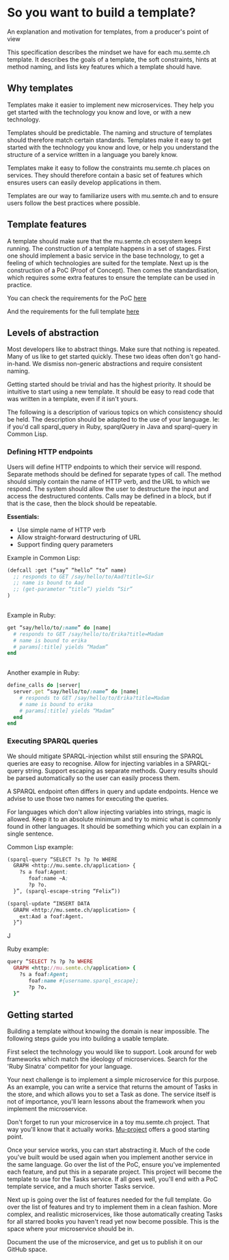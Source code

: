 # So you want to build a template?
An explanation and motivation for templates, from a producer's point of view

This specification describes the mindset we have for each mu.semte.ch
template. It describes the goals of a template, the soft constraints,
hints at method naming, and lists key features which a template should
have.

## Why templates

Templates make it easier to implement new microservices. They help you
get started with the technology you know and love, or with a new
technology.

Templates should be predictable. The naming and structure of templates
should therefore match certain standards. Templates make it easy to get
started with the technology you know and love, or help you understand
the structure of a service written in a language you barely know.

Templates make it easy to follow the constraints mu.semte.ch places on
services. They should therefore contain a basic set of features which
ensures users can easily develop applications in them.

Templates are our way to familiarize users with mu.semte.ch and to
ensure users follow the best practices where possible.

## Template features

A template should make sure that the mu.semte.ch ecosystem keeps
running. The construction of a template happens in a set of stages.
First one should implement a basic service in the base technology, to
get a feeling of which technologies are suited for the template. Next up
is the construction of a PoC (Proof of Concept). Then comes the
standardisation, which requires some extra features to ensure the
template can be used in practice.

You can check the requirements for the PoC [here](../references/template-requirements.md#poc-proof-of-concept-requirements)

And the requirements for the full template [here](../references/template-requirements.md#full-template-requirements)


## Levels of abstraction

Most developers like to abstract things. Make sure that nothing is
repeated. Many of us like to get started quickly. These two ideas often
don't go hand-in-hand. We dismiss non-generic abstractions and require
consistent naming.

Getting started should be trivial and has the highest priority. It
should be intuitive to start using a new template. It should be easy to
read code that was written in a template, even if it isn't yours.

The following is a description of various topics on which consistency
should be held. The description should be adapted to the use of your
language. Ie: if you'd call sparql_query in Ruby, sparqlQuery in Java
and sparql-query in Common Lisp.

### Defining HTTP endpoints

Users will define HTTP endpoints to which their service will respond.
Separate methods should be defined for separate types of call. The
method should simply contain the name of HTTP verb, and the URL to which
we respond. The system should allow the user to destructure the input
and access the destructured contents. Calls may be defined in a block,
but if that is the case, then the block should be repeatable.

**Essentials:**
-   Use simple name of HTTP verb
-   Allow straight-forward destructuring of URL
-   Support finding query parameters

Example in Common Lisp:

```lisp
(defcall :get (“say” “hello” “to” name)
  ;; responds to GET /say/hello/to/Aad?title=Sir
  ;; name is bound to Aad
  ;; (get-parameter “title”) yields “Sir”
)
                                          
```

Example in Ruby:
```ruby
get “say/hello/to/:name” do |name|
  # responds to GET /say/hello/to/Erika?title=Madam
  # name is bound to erika
  # params[:title] yields “Madam”
end
                                       
```

Another example in Ruby:
```ruby
define_calls do |server|
  server.get “say/hello/to/:name” do |name|
    # responds to GET /say/hello/to/Erika?title=Madam
    # name is bound to erika
    # params[:title] yields “Madam”
  end
end                                     
```

### Executing SPARQL queries

We should mitigate SPARQL-injection whilst still ensuring the SPARQL
queries are easy to recognise. Allow for injecting variables in a
SPARQL-query string. Support escaping as separate methods. Query results
should be parsed automatically so the user can easily process them.

A SPARQL endpoint often differs in query and update endpoints. Hence we
advise to use those two names for executing the queries.

For languages which don't allow injecting variables into strings, magic
is allowed. Keep it to an absolute minimum and try to mimic what is
commonly found in other languages. It should be something which you can
explain in a single sentence.

Common Lisp example:
```lisp
(sparql-query “SELECT ?s ?p ?o WHERE
  GRAPH <http://mu.semte.ch/application> {
    ?s a foaf:Agent;
       foaf:name ~A;
       ?p ?o.
  }”, (sparql-escape-string “Felix”))

(sparql-update “INSERT DATA
  GRAPH <http://mu.semte.ch/application> {
    ext:Aad a foaf:Agent.
  }”)                                                  
```
J

Ruby example:
```ruby 
query “SELECT ?s ?p ?o WHERE
  GRAPH <http://mu.semte.ch/application> {
    ?s a foaf:Agent;
       foaf:name #{username.sparql_escape};
       ?p ?o.
  }”
```

## Getting started

Building a template without knowing the domain is near impossible. The
following steps guide you into building a usable template.

First select the technology you would like to support. Look around for
web frameworks which match the ideology of microservices. Search for the
'Ruby Sinatra' competitor for your language.

Your next challenge is to implement a simple microservice for this
purpose. As an example, you can write a service that returns the amount
of Tasks in the store, and which allows you to set a Task as done. The
service itself is not of importance, you'll learn lessons about the
framework when you implement the microservice.

Don't forget to run your microservice in a toy mu.semte.ch project.
That way you'll know that it actually works.
[Mu-project](https://github.com/mu-semtech/mu-project)
offers a good starting point.

Once your service works, you can start abstracting it. Much of the code
you've built would be used again when you implement another service in
the same language. Go over the list of the PoC, ensure you've
implemented each feature, and put this in a separate project. This
project will become the template to use for the Tasks service. If all
goes well, you'll end with a PoC template service, and a much shorter
Tasks service.

Next up is going over the list of features needed for the full template.
Go over the list of features and try to implement them in a clean
fashion. More complex, and realistic microservices, like those
automatically creating Tasks for all starred books you haven't read yet
now become possible. This is the space where your microservice should be
in.

Document the use of the microservice, and get us to publish it on our
GitHub space.

